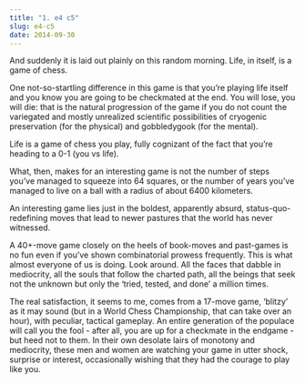 ```yaml
---
title: "1. e4 c5"
slug: e4-c5
date: 2014-09-30
---
```


And suddenly it is laid out plainly on this random morning. Life, in itself, is
a game of chess.

One not-so-startling difference in this game is that you’re playing life itself
and you know you are going to be checkmated at the end. You will lose, you will
die: that is the natural progression of the game if you do not count the
variegated and mostly unrealized scientific possibilities of cryogenic
preservation (for the physical) and gobbledygook (for the mental).

Life is a game of chess you play, fully cognizant of the fact that you’re
heading to a 0-1 (you vs life).

What, then, makes for an interesting game is not the number of steps you’ve
managed to squeeze into 64 squares, or the number of years you’ve managed to
live on a ball with a radius of about 6400 kilometers.

An interesting game lies just in the boldest, apparently absurd,
status-quo-redefining moves that lead to newer pastures that the world has never
witnessed.

A 40+-move game closely on the heels of book-moves and past-games is no fun even
if you’ve shown combinatorial prowess frequently. This is what almost everyone
of us is doing. Look around. All the faces that dabble in mediocrity, all the
souls that follow the charted path, all the beings that seek not the unknown but
only the ‘tried, tested, and done’ a million times.

The real satisfaction, it seems to me, comes from a 17-move game, ‘blitzy’ as it
may sound (but in a World Chess Championship, that can take over an hour), with
peculiar, tactical gameplay. An entire generation of the populace will call you
the fool - after all, you are up for a checkmate in the endgame - but heed not
to them. In their own desolate lairs of monotony and mediocrity, these men and
women are watching your game in utter shock, surprise or interest, occasionally
wishing that they had the courage to play like you.
